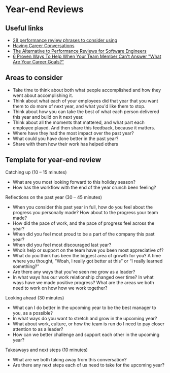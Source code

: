 # Year-end Reviews

## Useful links
- [28 performance review phrases to consider using](https://knowyourteam.com/blog/2019/10/24/28-performance-review-phrases-to-consider-using/)
- [Having Career Conversations](http://www.softwareonthebrain.com/2021/12/having-career-growth-conversations.html)
- [The Alternative to Performance Reviews for Software Engineers](https://betterprogramming.pub/the-alternative-to-performance-reviews-for-software-engineers-7b6d1c9537dd)
- [6 Proven Ways To Help When Your Team Member Can't Answer "What Are Your Career Goals?"](https://getlighthouse.com/blog/what-are-your-career-goals)

## Areas to consider

- Take time to think about both what people accomplished and how they went about accomplishing it. 
- Think about what each of your employees did that year that you want them to do more of next year, and what you'd like them to stop.
- Think about how you can take the best of what each person delivered this year and build on it next year.
- Think about all the moments that mattered, and what part each employee played. And then share this feedback, because it matters.
- Where have they had the most impact over the past year?
- What could you have done better in the past year?
- Share with them how their work has helped others


## Template for year-end review

Catching up (10 – 15 minutes)
- What are you most looking forward to this holiday season?
- How has the workflow with the end of the year crunch been feeling?

Reflections on the past year (30 – 45 minutes)
- When you consider this past year in full, how do you feel about the progress you personally made? How about to the progress your team made?
- How did the pace of work, and the pace of progress feel across the year?
- When did you feel most proud to be a part of the company this past year?
- When did you feel most discouraged last year?
- Who’s help or support on the team have you been most appreciative of?
- What do you think has been the biggest area of growth for you? A time where you thought, “Woah, I really got better at this” or “I really learned something?”
- Are there any ways that you’ve seen me grow as a leader?
- In what ways has our work relationship changed over time? In what ways have we made positive progress? What are the areas we both need to work on how how we work together?

Looking ahead (30 minutes)
- What can I do better in the upcoming year to be the best manager to you, as a possible?
- In what ways do you want to stretch and grow in the upcoming year?
- What about work, culture, or how the team is run do I need to pay closer attention to as a leader?
- How can we better challenge and support each other in the upcoming year?

Takeaways and next steps (10 minutes)
- What are we both taking away from this conversation?
- Are there any next steps each of us need to take for the upcoming year?
